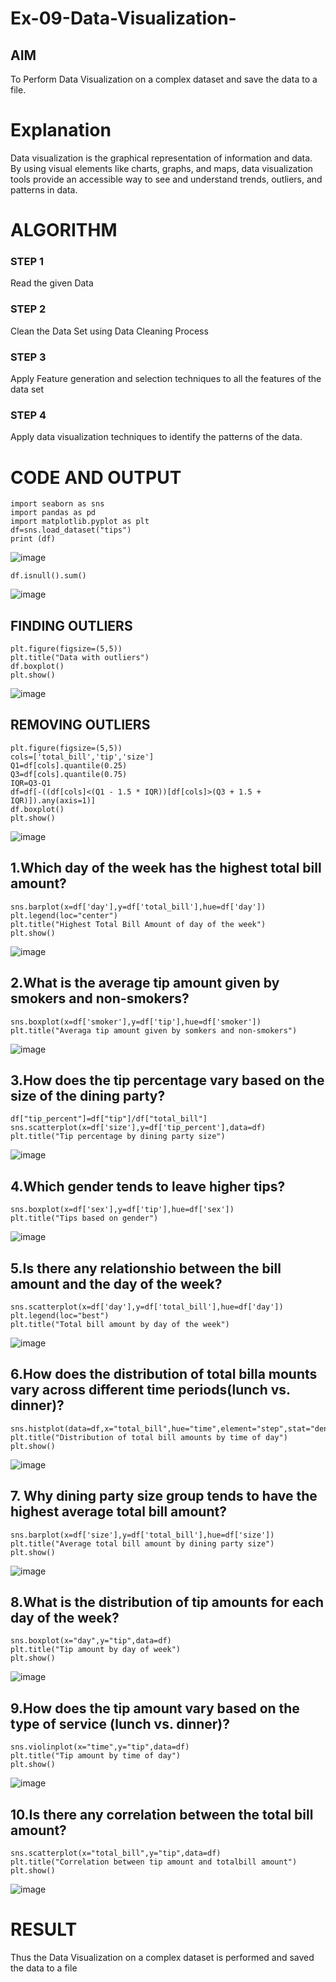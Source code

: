 # Ex-09-Data-Visualization-

## AIM
To Perform Data Visualization on a complex dataset and save the data to a file. 

# Explanation
Data visualization is the graphical representation of information and data. By using visual elements like charts, graphs, and maps, data visualization tools provide an accessible way to see and understand trends, outliers, and patterns in data.

# ALGORITHM
### STEP 1
Read the given Data
### STEP 2
Clean the Data Set using Data Cleaning Process
### STEP 3
Apply Feature generation and selection techniques to all the features of the data set
### STEP 4
Apply data visualization techniques to identify the patterns of the data.


# CODE AND OUTPUT
```
import seaborn as sns
import pandas as pd
import matplotlib.pyplot as plt
df=sns.load_dataset("tips")
print (df)
```
![image](https://github.com/Vaish-1011/ODD2023-Datascience-Ex-09/assets/135130074/3a4e3e8e-1a22-4fb5-817c-36a8146bf65c)

```
df.isnull().sum()
```
![image](https://github.com/Vaish-1011/ODD2023-Datascience-Ex-09/assets/135130074/b2eebf32-2d63-4370-a485-6759e7610ba0)

## FINDING OUTLIERS
```
plt.figure(figsize=(5,5))
plt.title("Data with outliers")
df.boxplot()
plt.show()
```
![image](https://github.com/Vaish-1011/ODD2023-Datascience-Ex-09/assets/135130074/5cc5f660-6ac3-4e83-96cd-ca6f3d2cd1ff)

## REMOVING OUTLIERS
```
plt.figure(figsize=(5,5))
cols=['total_bill','tip','size']
Q1=df[cols].quantile(0.25)
Q3=df[cols].quantile(0.75)
IQR=Q3-Q1
df=df[-((df[cols]<(Q1 - 1.5 * IQR))[df[cols]>(Q3 + 1.5 + IQR)]).any(axis=1)]
df.boxplot()
plt.show()
```
![image](https://github.com/Vaish-1011/ODD2023-Datascience-Ex-09/assets/135130074/193da607-9a70-4bef-bb6b-f696fdafa793)

## 1.Which day of the week has the highest total bill amount?
```
sns.barplot(x=df['day'],y=df['total_bill'],hue=df['day'])
plt.legend(loc="center")
plt.title("Highest Total Bill Amount of day of the week")
plt.show()
```
![image](https://github.com/Vaish-1011/ODD2023-Datascience-Ex-09/assets/135130074/ce3c53df-43ae-4ec9-a57b-c0cd3e3c9189)

## 2.What is the average tip amount given by smokers and non-smokers?
```
sns.boxplot(x=df['smoker'],y=df['tip'],hue=df['smoker'])
plt.title("Averaga tip amount given by somkers and non-smokers")
```
![image](https://github.com/Vaish-1011/ODD2023-Datascience-Ex-09/assets/135130074/fc31639f-ca10-4f74-8552-e6badd371316)

## 3.How does the tip percentage vary based on the size of the dining party?
```
df["tip_percent"]=df["tip"]/df["total_bill"]
sns.scatterplot(x=df['size'],y=df['tip_percent'],data=df)
plt.title("Tip percentage by dining party size")
```
![image](https://github.com/Vaish-1011/ODD2023-Datascience-Ex-09/assets/135130074/5a2e482e-5da0-4360-9d25-4ccd47ca19c1)

## 4.Which gender tends to leave higher tips?
```
sns.boxplot(x=df['sex'],y=df['tip'],hue=df['sex'])
plt.title("Tips based on gender")
```
![image](https://github.com/Vaish-1011/ODD2023-Datascience-Ex-09/assets/135130074/7a9793bb-4be1-4388-afd4-a75752e8d5b9)

## 5.Is there any relationshio between the bill amount and the day of the week?
```
sns.scatterplot(x=df['day'],y=df['total_bill'],hue=df['day'])
plt.legend(loc="best")
plt.title("Total bill amount by day of the week")
```
![image](https://github.com/Vaish-1011/ODD2023-Datascience-Ex-09/assets/135130074/afbb6fac-d7e6-4010-9280-56b643d2267d)

## 6.How does the distribution of total billa mounts vary across different time periods(lunch vs. dinner)?
```
sns.histplot(data=df,x="total_bill",hue="time",element="step",stat="density")
plt.title("Distribution of total bill amounts by time of day")
plt.show()
```
![image](https://github.com/Vaish-1011/ODD2023-Datascience-Ex-09/assets/135130074/651fc348-0270-4407-bc59-22f105931bb4)

## 7. Why dining party size group tends to have the highest average total bill amount?
```
sns.barplot(x=df['size'],y=df['total_bill'],hue=df['size'])
plt.title("Average total bill amount by dining party size")
plt.show()
```
![image](https://github.com/Vaish-1011/ODD2023-Datascience-Ex-09/assets/135130074/98c08200-45e9-463c-b32f-ec7454762e9f)

## 8.What is the distribution of tip amounts for each day of the week?
```
sns.boxplot(x="day",y="tip",data=df)
plt.title("Tip amount by day of week")
plt.show()
```
![image](https://github.com/Vaish-1011/ODD2023-Datascience-Ex-09/assets/135130074/1e00c719-c958-49d0-80f4-1d6917945374)

## 9.How does the tip amount vary based on the type of service (lunch vs. dinner)?
```
sns.violinplot(x="time",y="tip",data=df)
plt.title("Tip amount by time of day")
plt.show()
```
![image](https://github.com/Vaish-1011/ODD2023-Datascience-Ex-09/assets/135130074/3ee29aa2-5209-4154-b947-9ecc3d57be12)

## 10.Is there any correlation between the total bill amount?
```
sns.scatterplot(x="total_bill",y="tip",data=df)
plt.title("Correlation between tip amount and totalbill amount")
plt.show()
```
![image](https://github.com/Vaish-1011/ODD2023-Datascience-Ex-09/assets/135130074/63b5f866-8413-47eb-8f50-2a3dd7f611ce)

# RESULT
Thus the Data Visualization on a complex dataset is performed and saved the data to a file
